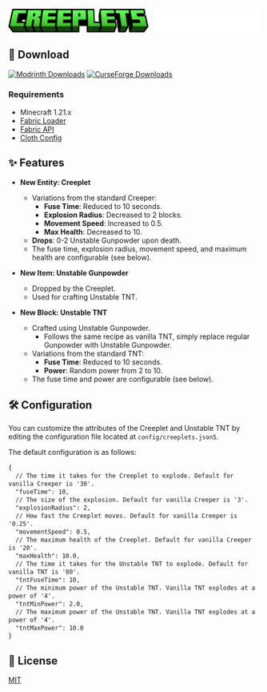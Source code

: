 ![Creeplets](.github/assets/banner.png)

## 💾 Download

[![Modrinth Downloads](https://img.shields.io/modrinth/dt/NumdoVsj?style=flat&logo=modrinth&logoColor=white&color=00af5c)](https://modrinth.com/mod/creeplets)
[![CurseForge Downloads](https://img.shields.io/curseforge/dt/909087?style=flat&logo=curseforge&logoColor=white&color=f16436)](https://www.curseforge.com/minecraft/mc-mods/creeplets)

### Requirements

- Minecraft 1.21.x
- [Fabric Loader](https://fabricmc.net/use/installer/)
- [Fabric API](https://modrinth.com/mod/fabric-api)
- [Cloth Config](https://modrinth.com/mod/cloth-config)

## ✨ Features

- **New Entity: Creeplet**
    - Variations from the standard Creeper:
        - **Fuse Time**: Reduced to 10 seconds.
        - **Explosion Radius**: Decreased to 2 blocks.
        - **Movement Speed**: Increased to 0.5.
        - **Max Health**: Decreased to 10.
    - **Drops**: 0-2 Unstable Gunpowder upon death.
    - The fuse time, explosion radius, movement speed, and maximum health are configurable (see below).

- **New Item: Unstable Gunpowder**
    - Dropped by the Creeplet.
    - Used for crafting Unstable TNT.

- **New Block: Unstable TNT**
    - Crafted using Unstable Gunpowder.
        - Follows the same recipe as vanilla TNT, simply replace regular Gunpowder with Unstable Gunpowder.
    - Variations from the standard TNT:
        - **Fuse Time**: Reduced to 10 seconds.
        - **Power**: Random power from 2 to 10.
    - The fuse time and power are configurable (see below).

## 🛠️ Configuration

You can customize the attributes of the Creeplet and Unstable TNT by editing the configuration file located at
`config/creeplets.json5`.

The default configuration is as follows:

```json5
{
  // The time it takes for the Creeplet to explode. Default for vanilla Creeper is '30'.
  "fuseTime": 10,
  // The size of the explosion. Default for vanilla Creeper is '3'.
  "explosionRadius": 2,
  // How fast the Creeplet moves. Default for vanilla Creeper is '0.25'.
  "movementSpeed": 0.5,
  // The maximum health of the Creeplet. Default for vanilla Creeper is '20'.
  "maxHealth": 10.0,
  // The time it takes for the Unstable TNT to explode. Default for vanilla TNT is '80'.
  "tntFuseTime": 10,
  // The minimum power of the Unstable TNT. Vanilla TNT explodes at a power of '4'.
  "tntMinPower": 2.0,
  // The maximum power of the Unstable TNT. Vanilla TNT explodes at a power of '4'.
  "tntMaxPower": 10.0
}
```

## 📜 License

[MIT](LICENSE)
